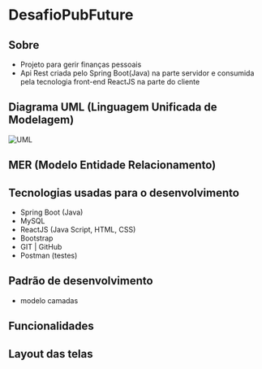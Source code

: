 # DesafioPubFuture

## Sobre
- Projeto para gerir finanças pessoais
- Api Rest criada pelo Spring Boot(Java) na parte servidor e consumida pela tecnologia front-end ReactJS na parte do cliente

## Diagrama UML (Linguagem Unificada de Modelagem)

![UML](https://github.com/Bruno-ferrariv/DesafioPubFuture/)

## MER (Modelo Entidade Relacionamento)


## Tecnologias usadas para o desenvolvimento

- Spring Boot (Java)
- MySQL
- ReactJS (Java Script, HTML, CSS)
- Bootstrap
- GIT | GitHub
- Postman (testes)

## Padrão de desenvolvimento

- modelo camadas


## Funcionalidades


## Layout das telas



